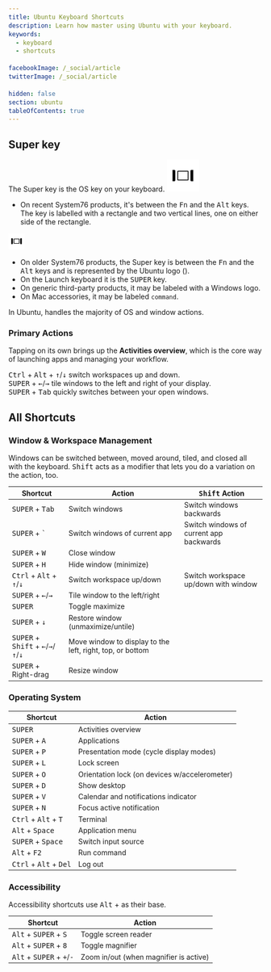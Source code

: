```yaml
---
title: Ubuntu Keyboard Shortcuts
description: Learn how master using Ubuntu with your keyboard.
keywords:
  - keyboard
  - shortcuts

facebookImage: /_social/article
twitterImage: /_social/article

hidden: false
section: ubuntu
tableOfContents: true
---
```


## Super key

The Super key is the OS key on your keyboard. ![Super Key](/images/super_key_vector_x64.png)

- On recent System76 products, it's between the <kbd>Fn</kbd> and the <kbd>Alt</kbd> keys. The key is labelled with a rectangle and two vertical lines, one on either side of the rectangle.

![Super Key](/images/super_key_vector_x32.png)

- On older System76 products, the Super key is between the <kbd>Fn</kbd> and the <kbd>Alt</kbd> keys and is represented by the Ubuntu logo (<kbd><font-awesome-icon :icon="['fab', 'ubuntu']"></font-awesome-icon></kbd>).
- On the Launch keyboard it is the <kbd>SUPER</kbd> key.
- On generic third-party products, it may be labeled with a Windows logo.
- On Mac accessories, it may be labeled `command`.

In Ubuntu, <kbd><font-awesome-icon :icon="['fab', 'ubuntu']"></font-awesome-icon></kbd> handles the majority of OS and window actions.

### Primary Actions

Tapping <kbd><font-awesome-icon :icon="['fab', 'ubuntu']"></font-awesome-icon></kbd> on its own brings up the **Activities overview**, which is the core way of launching apps and managing your workflow.

<kbd>Ctrl</kbd> + <kbd>Alt</kbd> + <kbd>↑</kbd>/<kbd>↓</kbd> switch workspaces up and down.  
<kbd>SUPER</kbd> + <kbd>←</kbd>/<kbd>→</kbd> tile windows to the left and right of your display.  
<kbd>SUPER</kbd> + <kbd>Tab</kbd> quickly switches between your open windows.  

## All Shortcuts

### Window & Workspace Management

Windows can be switched between, moved around, tiled, and closed all with the keyboard. <kbd>Shift</kbd> acts as a modifier that lets you do a variation on the action, too.

| Shortcut | Action  | <kbd>Shift</kbd> Action |
| -------- | --------- | ------ |
| <kbd>SUPER</kbd> + <kbd>Tab</kbd> | Switch windows | Switch windows backwards |
| <kbd>SUPER</kbd> + <kbd>`</kbd> | Switch windows of current app | Switch windows of current app backwards |
| <kbd>SUPER</kbd> + <kbd>W</kbd> | Close window | |
| <kbd>SUPER</kbd> + <kbd>H</kbd> | Hide window (minimize) | |
| <kbd>Ctrl</kbd> + <kbd>Alt</kbd> + <kbd>↑</kbd>/<kbd>↓</kbd> | Switch workspace up/down | Switch workspace up/down with window |
| <kbd>SUPER</kbd> + <kbd>←</kbd>/<kbd>→</kbd> | Tile window to the left/right | |
| <kbd>SUPER</kbd> | Toggle maximize | |
| <kbd>SUPER</kbd> + <kbd>↓</kbd> | Restore window (unmaximize/untile) | |
| <kbd>SUPER</kbd> + <kbd>Shift</kbd> + <kbd>←</kbd>/<kbd>→</kbd>/<kbd>↑</kbd>/<kbd>↓</kbd> | Move window to display to the left, right, top, or bottom | |
| <kbd>SUPER</kbd> + Right-drag | Resize window | |

### Operating System

| Shortcut | Action |
| -------- | ------ |
| <kbd>SUPER</kbd> | Activities overview |
| <kbd>SUPER</kbd> + <kbd>A</kbd> | Applications |
| <kbd>SUPER</kbd> + <kbd>P</kbd> | Presentation mode (cycle display modes) |
| <kbd>SUPER</kbd> + <kbd>L</kbd> | Lock screen |
| <kbd>SUPER</kbd> + <kbd>O</kbd> | Orientation lock (on devices w/accelerometer) |
| <kbd>SUPER</kbd> + <kbd>D</kbd> | Show desktop |
| <kbd>SUPER</kbd> + <kbd>V</kbd> | Calendar and notifications indicator |
| <kbd>SUPER</kbd> + <kbd>N</kbd> | Focus active notification |
| <kbd>Ctrl</kbd> + <kbd>Alt</kbd> + <kbd>T</kbd> | Terminal |
| <kbd>Alt</kbd> + <kbd>Space</kbd> | Application menu |
| <kbd>SUPER</kbd> + <kbd>Space</kbd> | Switch input source |
| <kbd>Alt</kbd> + <kbd>F2</kbd> | Run command |
| <kbd>Ctrl</kbd> + <kbd>Alt</kbd> + <kbd>Del</kbd> | Log out |

### Accessibility

Accessibility shortcuts use <kbd>Alt</kbd> + <kbd><font-awesome-icon :icon="['fab', 'ubuntu']"></font-awesome-icon></kbd> as their base.

| Shortcut | Action |
| -------- | ------ |
| <kbd>Alt</kbd> + <kbd>SUPER</kbd> + <kbd>S</kbd> | Toggle screen reader |
| <kbd>Alt</kbd> + <kbd>SUPER</kbd> + <kbd>8</kbd> | Toggle magnifier |
| <kbd>Alt</kbd> + <kbd>SUPER</kbd> + <kbd>+</kbd>/<kbd>-</kbd> | Zoom in/out (when magnifier is active) |
